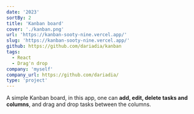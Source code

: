 ```yaml
---
date: '2023'
sortBy: 2
title: 'Kanban board'
cover: './kanban.png'
url: 'https://kanban-sooty-nine.vercel.app/'
slug: 'https://kanban-sooty-nine.vercel.app/'
github: https://github.com/dariadia/kanban
tags: 
  - React 
  - Drag'n drop
company: 'myself'
company_url: https://github.com/dariadia/
type: 'project'
---
```


A simple Kanban board, in this app, one can **add, edit, delete tasks and columns**, and drag and drop tasks between the columns. 
